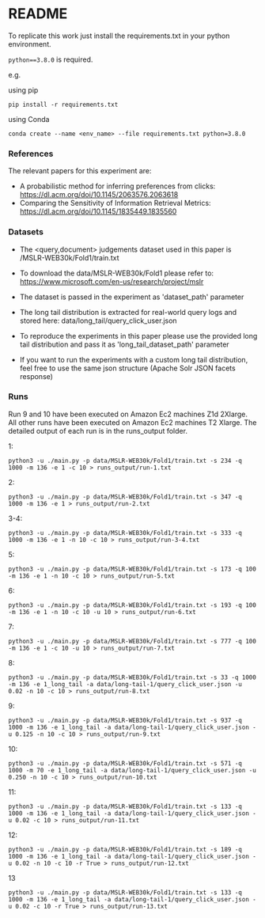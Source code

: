 # README #
To replicate this work just install the requirements.txt in your python environment.

`python==3.8.0` is required.

e.g.

using pip
```
pip install -r requirements.txt
```

using Conda
```
conda create --name <env_name> --file requirements.txt python=3.8.0
```

### References ###
The relevant papers for this experiment are:
* A probabilistic method for inferring preferences from clicks: https://dl.acm.org/doi/10.1145/2063576.2063618
* Comparing the Sensitivity of Information Retrieval Metrics: https://dl.acm.org/doi/10.1145/1835449.1835560

### Datasets ###

* The <query,document> judgements dataset used in this paper is /MSLR-WEB30k/Fold1/train.txt
* To download the data/MSLR-WEB30k/Fold1 please refer to: https://www.microsoft.com/en-us/research/project/mslr
* The dataset is passed in the experiment as 'dataset_path' parameter


* The long tail distribution is extracted for real-world query logs and stored here: data/long_tail/query_click_user.json
* To reproduce the experiments in this paper please use the provided long tail distribution and pass it as 'long_tail_dataset_path' parameter
* If you want to run the experiments with a custom long tail distribution, feel free to use the same json structure (Apache Solr JSON facets response)

### Runs ###
Run 9 and 10 have been executed on  Amazon Ec2 machines Z1d 2Xlarge.
All other runs have been executed on Amazon Ec2 machines T2 Xlarge.
The detailed output of each run is in the runs_output folder.

1:
```
python3 -u ./main.py -p data/MSLR-WEB30k/Fold1/train.txt -s 234 -q 1000 -m 136 -e 1 -c 10 > runs_output/run-1.txt
```

2:
```
python3 -u ./main.py -p data/MSLR-WEB30k/Fold1/train.txt -s 347 -q 1000 -m 136 -e 1 > runs_output/run-2.txt
```

3-4:
```
python3 -u ./main.py -p data/MSLR-WEB30k/Fold1/train.txt -s 333 -q 1000 -m 136 -e 1 -n 10 -c 10 > runs_output/run-3-4.txt
```

5:
```
python3 -u ./main.py -p data/MSLR-WEB30k/Fold1/train.txt -s 173 -q 100 -m 136 -e 1 -n 10 -c 10 > runs_output/run-5.txt
```

6:
```
python3 -u ./main.py -p data/MSLR-WEB30k/Fold1/train.txt -s 193 -q 100 -m 136 -e 1 -n 10 -c 10 -u 10 > runs_output/run-6.txt
```

7:
```
python3 -u ./main.py -p data/MSLR-WEB30k/Fold1/train.txt -s 777 -q 100 -m 136 -e 1 -c 10 -u 10 > runs_output/run-7.txt
```

8:
```
python3 -u ./main.py -p data/MSLR-WEB30k/Fold1/train.txt -s 33 -q 1000 -m 136 -e 1_long_tail -a data/long-tail-1/query_click_user.json -u 0.02 -n 10 -c 10 > runs_output/run-8.txt
```

9:
```
python3 -u ./main.py -p data/MSLR-WEB30k/Fold1/train.txt -s 937 -q 1000 -m 136 -e 1_long_tail -a data/long-tail-1/query_click_user.json -u 0.125 -n 10 -c 10 > runs_output/run-9.txt
```

10:
```
python3 -u ./main.py -p data/MSLR-WEB30k/Fold1/train.txt -s 571 -q 1000 -m 70 -e 1_long_tail -a data/long-tail-1/query_click_user.json -u 0.250 -n 10 -c 10 > runs_output/run-10.txt
```

11:
```
python3 -u ./main.py -p data/MSLR-WEB30k/Fold1/train.txt -s 133 -q 1000 -m 136 -e 1_long_tail -a data/long-tail-1/query_click_user.json -u 0.02 -c 10 > runs_output/run-11.txt
```

12:
```
python3 -u ./main.py -p data/MSLR-WEB30k/Fold1/train.txt -s 189 -q 1000 -m 136 -e 1_long_tail -a data/long-tail-1/query_click_user.json -u 0.02 -n 10 -c 10 -r True > runs_output/run-12.txt
```

13
```
python3 -u ./main.py -p data/MSLR-WEB30k/Fold1/train.txt -s 133 -q 1000 -m 136 -e 1_long_tail -a data/long-tail-1/query_click_user.json -u 0.02 -c 10 -r True > runs_output/run-13.txt
```
